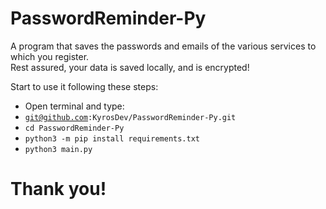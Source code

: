 # PasswordReminder-Py


A program that saves the passwords and emails of the various services to which you register.</br>Rest assured, your data is saved locally, and is encrypted!

Start to use it following these steps:

- Open terminal and type:
- <code>git@github.com:KyrosDev/PasswordReminder-Py.git</code>
- <code>cd PasswordReminder-Py</code>
- <code>python3 -m pip install requirements.txt</code>
- <code>python3 main.py</code>

<h1>Thank you!</h1>
